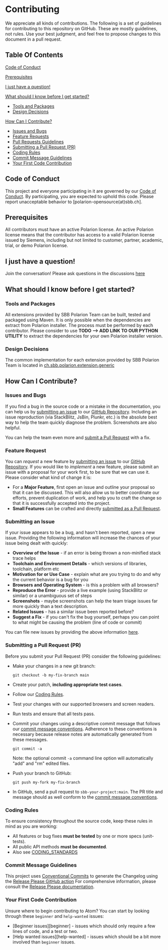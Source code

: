 # Contributing
We appreciate all kinds of contributions. The following is a set of guidelines for contributing to this repository on GitHub.
These are mostly guidelines, not rules. Use your best judgment, and feel free to propose changes to this document in a pull request.

## Table Of Contents
[Code of Conduct](#code-of-conduct)

[Prerequisites](#prerequisites)

[I just have a question!](#i-just-have-a-question)

[What should I know before I get started?](#what-should-i-know-before-i-get-started)
* [Tools and Packages](#tools-and-packages)
* [Design Decisions](#design-decisions)

[How Can I Contribute?](#how-can-i-contribute)
* [Issues and Bugs](#issue)
* [Feature Requests](#feature)
* [Pull Requests Guidelines](#submit-pr)
* [Submitting a Pull Request (PR)](#submit-pr)
* [Coding Rules](#rules)
* [Commit Message Guidelines](#commit)
* [Your First Code Contribution](#your-first-code-contribution)

## <a id="code-of-conduct"></a>Code of Conduct
This project and everyone participating in it are governed by our [Code of Conduct](CODE_OF_CONDUCT.md). By participating, you are expected to uphold this code. Please report unacceptable behavior to [polarion-opensource(at)sbb.ch].

## <a id="prerequisites"></a>Prerequisites
All contributors must have an active Polarion license. An active Polarion license means that the contributor has access to a valid Polarion license issued by Siemens, including but not limited to customer, partner, academic, trial, or demo Polarion license.

## <a id="i-just-have-a-question"></a>I just have a question!
Join the conversation! Please ask questions in the discussions [here](../../discussions)

## <a id="what-should-i-know-before-i-get-started"></a>What should I know before I get started?

### <a id="tools-and-packages"></a>Tools and Packages
All extensions provided by SBB Polarion Team can be built, tested and packaged using Maven.
It is only possible when the dependencies are extract from Polarion installer. The process must be performed by each contributor. Please consider to use **TODO --> ADD LINK TO OUR PYTHON UTILITY** to extract the dependencies for your own Polarion installer version.

### <a id="design-decisions"></a>Design Decisions
The common implementation for each extension provided by SBB Polarion Team is located in [ch.sbb.polarion.extension.generic](https://github.com/SchweizerischeBundesbahnen/ch.sbb.polarion.extension.generic)

## <a id="how-can-i-contribute"></a>How Can I Contribute?

### <a id="issue"></a>Issues and Bugs
If you find a bug in the source code or a mistake in the documentation, you can help us by [submitting an issue](#submit-issue) to our [GitHub Repository](../../issues/new). Including an issue reproduction (via StackBlitz, JsBin, Plunkr, etc.) is the absolute best way to help the team quickly diagnose the problem. Screenshots are also helpful.

You can help the team even more and [submit a Pull Request](#submit-pr) with a fix.

### <a id="feature"></a>Feature Request
You can *request* a new feature by [submitting an issue](#submit-issue) to our [GitHub Repository](../../issues/new).
If you would like to *implement* a new feature, please submit an issue with
a proposal for your work first, to be sure that we can use it.
Please consider what kind of change it is:

* For a **Major Feature**, first open an issue and outline your proposal so that it can be
  discussed. This will also allow us to better coordinate our efforts, prevent duplication of work,
  and help you to craft the change so that it is successfully accepted into the project.
* **Small Features** can be crafted and directly [submitted as a Pull Request](#submit-pr).

### <a id="submit-issue"></a>Submitting an Issue
If your issue appears to be a bug, and hasn't been reported, open a new issue.
Providing the following information will increase the
chances of your issue being dealt with quickly:

* **Overview of the Issue** - if an error is being thrown a non-minified stack trace helps
* **Toolchain and Environment Details** - which versions of libraries, toolchain, platform etc
* **Motivation for or Use Case** - explain what are you trying to do and why the current behavior
  is a bug for you
* **Browsers and Operating System** - is this a problem with all browsers?
* **Reproduce the Error** - provide a live example (using StackBlitz or similar) or a unambiguous set of steps
* **Screenshots** - maybe screenshots can help the team
  triage issues far more quickly than a text description.
* **Related Issues** - has a similar issue been reported before?
* **Suggest a Fix** - if you can't fix the bug yourself, perhaps you can point to what might be
  causing the problem (line of code or commit)

You can file new issues by providing the above information [here](../../issues/new).

### <a id="submit-pr"></a>Submitting a Pull Request (PR)
Before you submit your Pull Request (PR) consider the following guidelines:

* Make your changes in a new git branch:

     ```shell
     git checkout -b my-fix-branch main
     ```

* Create your patch, **including appropriate test cases**.
* Follow our [Coding Rules](#rules).
* Test your changes with our supported browsers and screen readers.
* Run tests and ensure that all tests pass.
* Commit your changes using a descriptive commit message that follows our
  [commit message conventions](#commit). Adherence to these conventions
  is necessary because release notes are automatically generated from these messages.

     ```shell
     git commit -a
     ```
  Note: the optional commit `-a` command line option will automatically "add" and "rm" edited files.

* Push your branch to GitHub:

    ```shell
    git push my-fork my-fix-branch
    ```

* In GitHub, send a pull request to `sbb-your-project:main`.
  The PR title and message should as well conform to the [commit message conventions](#commit).

### <a id="rules"></a>Coding Rules
To ensure consistency throughout the source code, keep these rules in mind as you are working:

* All features or bug fixes **must be tested** by one or more specs (unit-tests).
* All public API methods **must be documented**.
* Also see [CODING_STANDARDS](./CODING_STANDARDS.md)

### <a id="commit"></a>Commit Message Guidelines
This project uses [Conventional Commits](https://www.conventionalcommits.org/) to generate the Changelog using the [Release Please GitHub action](.github/workflows/release-please.yml)
For comprehensive information, please consult the [Release Please documentation](https://github.com/googleapis/release-please).

### <a id="your-first-code-contribution"></a>Your First Code Contribution
Unsure where to begin contributing to Atom? You can start by looking through these `beginner` and `help-wanted` issues:

* [Beginner issues][beginner] - issues which should only require a few lines of code, and a test or two.
* [Help wanted issues][help-wanted] - issues which should be a bit more involved than `beginner` issues.
